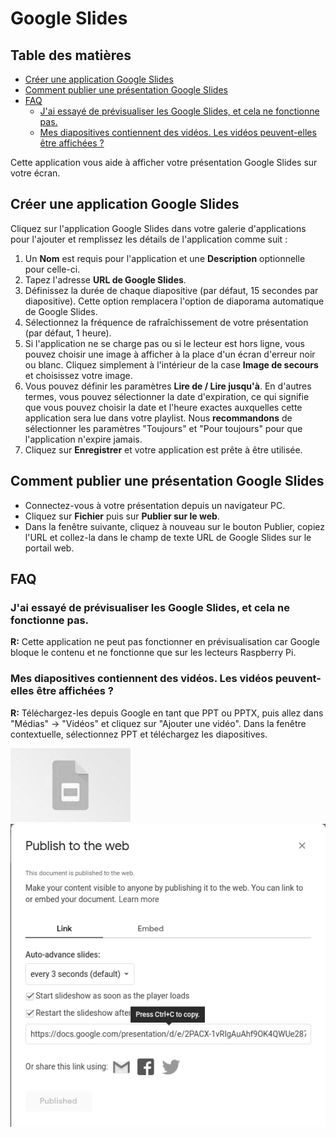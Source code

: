 # Google Slides

## Table des matières
- [Créer une application Google Slides](#créer-une-application-google-slides)
- [Comment publier une présentation Google Slides](#comment-publier-une-présentation-google-slides)
- [FAQ](#faq)
  - [J'ai essayé de prévisualiser les Google Slides, et cela ne fonctionne pas.](#jai-essayé-de-prévisualiser-les-google-slides-et-cela-ne-fonctionne-pas)
  - [Mes diapositives contiennent des vidéos. Les vidéos peuvent-elles être affichées ?](#mes-diapositives-contiennent-des-vidéos-les-vidéos-peuvent-elles-être-affichées)

Cette application vous aide à afficher votre présentation Google Slides sur votre écran.

## Créer une application Google Slides
Cliquez sur l'application Google Slides dans votre galerie d'applications pour l'ajouter et remplissez les détails de l'application comme suit :
1. Un **Nom** est requis pour l'application et une **Description** optionnelle pour celle-ci.
2. Tapez l'adresse **URL de Google Slides**.
3. Définissez la durée de chaque diapositive (par défaut, 15 secondes par diapositive). Cette option remplacera l'option de diaporama automatique de Google Slides.
4. Sélectionnez la fréquence de rafraîchissement de votre présentation (par défaut, 1 heure).
5. Si l'application ne se charge pas ou si le lecteur est hors ligne, vous pouvez choisir une image à afficher à la place d'un écran d'erreur noir ou blanc. Cliquez simplement à l'intérieur de la case **Image de secours** et choisissez votre image.
6. Vous pouvez définir les paramètres **Lire de / Lire jusqu'à**. En d'autres termes, vous pouvez sélectionner la date d'expiration, ce qui signifie que vous pouvez choisir la date et l'heure exactes auxquelles cette application sera lue dans votre playlist. Nous **recommandons** de sélectionner les paramètres "Toujours" et "Pour toujours" pour que l'application n'expire jamais.
7. Cliquez sur **Enregistrer** et votre application est prête à être utilisée.

## Comment publier une présentation Google Slides
- Connectez-vous à votre présentation depuis un navigateur PC.
- Cliquez sur **Fichier** puis sur **Publier sur le web**.
- Dans la fenêtre suivante, cliquez à nouveau sur le bouton Publier, copiez l'URL et collez-la dans le champ de texte URL de Google Slides sur le portail web.

## FAQ
### J'ai essayé de prévisualiser les Google Slides, et cela ne fonctionne pas.
**R:** Cette application ne peut pas fonctionner en prévisualisation car Google bloque le contenu et ne fonctionne que sur les lecteurs Raspberry Pi.

### Mes diapositives contiennent des vidéos. Les vidéos peuvent-elles être affichées ?
**R:** Téléchargez-les depuis Google en tant que PPT ou PPTX, puis allez dans "Médias" -> "Vidéos" et cliquez sur "Ajouter une vidéo". Dans la fenêtre contextuelle, sélectionnez PPT et téléchargez les diapositives.

![Image 112](./images/image112.jpg)
![Image 94](./images/image94.png)
